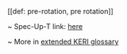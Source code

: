 [[def: pre-rotation, pre rotation]]

~ Spec-Up-T link: <a href='https://weboftrust.github.io/WOT-terms/docs/glossary/pre-rotation'>here</a>

~ More in <a href="https://weboftrust.github.io/WOT-terms/docs/glossary/pre-rotation">extended KERI glossary</a>
